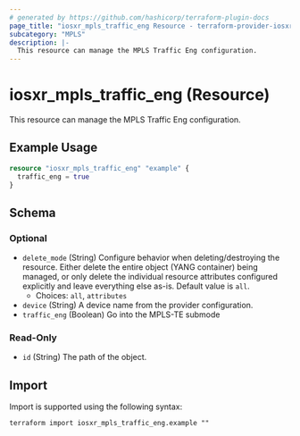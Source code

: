 ```yaml
---
# generated by https://github.com/hashicorp/terraform-plugin-docs
page_title: "iosxr_mpls_traffic_eng Resource - terraform-provider-iosxr"
subcategory: "MPLS"
description: |-
  This resource can manage the MPLS Traffic Eng configuration.
---
```


# iosxr_mpls_traffic_eng (Resource)

This resource can manage the MPLS Traffic Eng configuration.

## Example Usage

```terraform
resource "iosxr_mpls_traffic_eng" "example" {
  traffic_eng = true
}
```

<!-- schema generated by tfplugindocs -->
## Schema

### Optional

- `delete_mode` (String) Configure behavior when deleting/destroying the resource. Either delete the entire object (YANG container) being managed, or only delete the individual resource attributes configured explicitly and leave everything else as-is. Default value is `all`.
  - Choices: `all`, `attributes`
- `device` (String) A device name from the provider configuration.
- `traffic_eng` (Boolean) Go into the MPLS-TE submode

### Read-Only

- `id` (String) The path of the object.

## Import

Import is supported using the following syntax:

```shell
terraform import iosxr_mpls_traffic_eng.example ""
```
